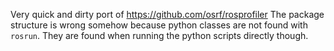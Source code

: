 Very quick and dirty port of https://github.com/osrf/rosprofiler
The package structure is wrong somehow because python classes are not found with `rosrun`. They are found when running the python scripts directly though.
